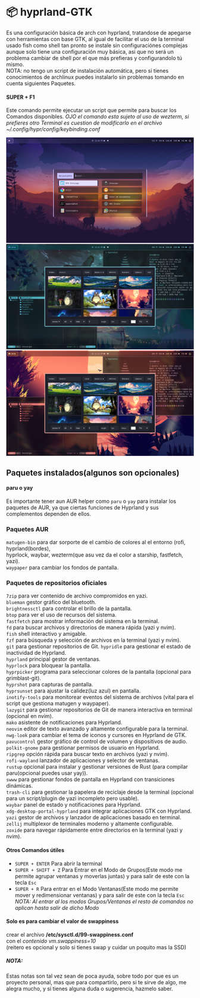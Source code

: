 # 📦 hyprland-GTK

Es una configuración básica de arch con hyprland, tratandose de apegarse con herramientas con base
GTK, al igual de facilitar el uso de la terminal usado fish como shell tan pronto se instale sin
configuraciónes complejas aunque solo tiene una configuración muy básica, asi que no será un
problema cambiar de shell por el que más prefieras y configurandolo tú mismo.  
NOTA: no tengo un script de instalación automática, pero si tienes conocimientos de archlinux
puedes instalarlo sin problemas tomando en cuenta siguientes Paquetes.  

#### SUPER + F1
Este comando permite ejecutar un script que permite para buscar los Comandos disponibles.
*OJO el comando esta sujeto al uso de wezterm, si prefieres otro Terminal es cuestion de
modificarlo en el archivo ~/.config/hypr/config/keybinding.conf*  

![rofi](/capturas/rofi.png)  
![Captura de pantalla](/capturas/captura.png)  
![Captura de pantalla](/capturas/captura2.png)  

## Paquetes instalados(algunos son opcionales)

#### paru o yay

Es importante tener aun AUR helper como `paru` o `yay` para instalar los paquetes de AUR, ya que
ciertas funciones de Hyprland y sus complementos dependen de ellos.

### Paquetes AUR
`matugen-bin` para dar sorporte de el cambio de colores al el entorno (rofi, hyprland(bordes),  
hyprlock, waybar, wezterm(que asu vez da el color a starship, fastfetch, yazi).  
`waypaper` para cambiar los fondos de pantalla.

### Paquetes de repositorios oficiales
`7zip` para ver contenido de archivo compromidos en yazi.  
`blueman` gestor gráfico del bluetooth.  
`brightnessctl` para controlar el brillo de la pantalla.  
`btop` para ver el uso de recursos del sistema.  
`fastfetch` para mostrar información del sistema en la terminal.  
`fd` para buscar archivos y directorios de manera rápida (yazi y nvim).  
`fish` shell interactivo y amigable.  
`fzf` para búsqueda y selección de archivos en la terminal (yazi y nvim).  
`git` para gestionar repositorios de Git.
`hypridle` para gestionar el estado de inactividad de Hyprland.  
`hyprland` principal gestor de ventanas.  
`hyprlock` para bloquear la pantalla.  
`hyprpicker` programa para seleccionar colores de la pantalla (opcional para grimblast-git).  
`hyprshot` para capturas de pantalla.  
`hyprsunset` para ajustar la calidez(luz azul) en pantalla.  
`inotify-tools` para monitorear eventos del sistema de archivos (vital para el script que gestiona
matugen y waypaper).  
`lazygit` para gestionar repositorios de Git de manera interactiva en terminal (opcional en nvim).  
`mako` asistente de notificaciones para Hyprland.  
`neovim` editor de texto avanzado y altamente configurable para la terminal.  
`nwg-look` para cambiar el tema de iconos y cursores en Hyprland de GTK.  
`pavucontrol` gestor gráfico de control de volumen y dispositivos de audio.  
`polkit-gnome` para gestionar permisos de usuario en Hyprland.  
`ripgrep` opción rápida para buscar texto en archivos (yazi y nvim).  
`rofi-wayland` lanzador de aplicaciones y selector de ventanas.  
`rustup` opcional para instalar y gestionar versiones de Rust (para compilar paru(opcional puedes
usar yay)).  
`swww` para gestionar fondos de pantalla en Hyprland con transiciones dinámicas.  
`trash-cli` para gestionar la papelera de reciclaje desde la terminal (opcional para un
script/plugin de yazi incompleto pero usable).  
`waybar` panel de estado y notificaciones para Hyprland.  
`xdg-desktop-portal-hyprland` para integrar aplicaciones GTK con Hyprland.  
`yazi` gestor de archivos y lanzador de aplicaciones basado en terminal.  
`zellij` multiplexor de terminales moderno y altamente configurable.  
`zoxide` para navegar rápidamente entre directorios en la terminal (yazi y nvim).

#### Otros Comandos útiles
* `SUPER + ENTER` Para abrir la terminal  
* `SUPER + SHIFT + Z` Para Entrar en el Modo de Grupos(Este modo me permite agrupar ventanas y
moverlas juntas) y para salir de este con la tecla `Esc`  
* `SUPER + R` Para entrar en el Modo Ventanas(Este modo me permite mover y redimensionar
ventanas) y para salir de este con la tecla `Esc`  
*NOTA: Al entrar al los modos Grupos/Ventanas el resto de comandos no aplican hasta salir de dicho
Modo*  

#### Solo es para cambiar el valor de swappiness
 crear el archivo **/etc/sysctl.d/99-swappiness.conf**  
 con el *contenido vm.swappiness=10*  
 (reitero es opcional y solo si tienes swap y cuidar un poquito mas la SSD)

##### NOTA:
Estas notas son tal vez sean de poca ayuda, sobre todo por que es un proyecto personal, mas que
para compartirlo, pero si te sirve de algo, me alegra mucho, y si tienes alguna duda o sugerencia,
hazmelo saber.

